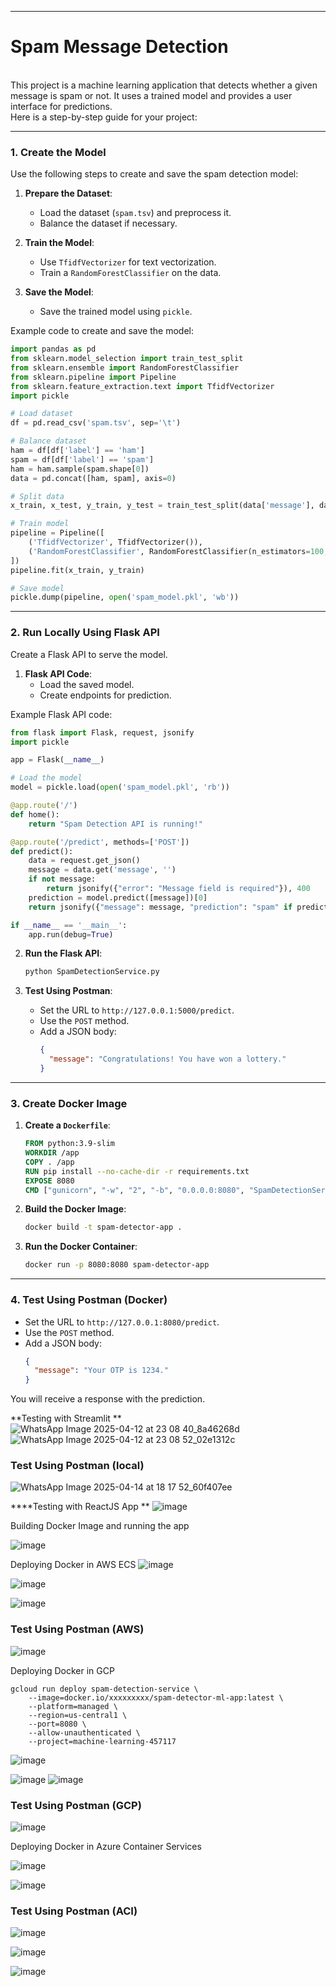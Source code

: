 <hr></hr>
<h1>Spam Message Detection </h1><br>
This project is a machine learning application that detects whether a given message is spam or not. It uses a trained model and provides a user interface for predictions. <br>
Here is a step-by-step guide for your project:

---

### **1. Create the Model**
Use the following steps to create and save the spam detection model:

1. **Prepare the Dataset**:
   - Load the dataset (`spam.tsv`) and preprocess it.
   - Balance the dataset if necessary.

2. **Train the Model**:
   - Use `TfidfVectorizer` for text vectorization.
   - Train a `RandomForestClassifier` on the data.

3. **Save the Model**:
   - Save the trained model using `pickle`.

Example code to create and save the model:
```python
import pandas as pd
from sklearn.model_selection import train_test_split
from sklearn.ensemble import RandomForestClassifier
from sklearn.pipeline import Pipeline
from sklearn.feature_extraction.text import TfidfVectorizer
import pickle

# Load dataset
df = pd.read_csv('spam.tsv', sep='\t')

# Balance dataset
ham = df[df['label'] == 'ham']
spam = df[df['label'] == 'spam']
ham = ham.sample(spam.shape[0])
data = pd.concat([ham, spam], axis=0)

# Split data
x_train, x_test, y_train, y_test = train_test_split(data['message'], data['label'], test_size=0.2, random_state=0)

# Train model
pipeline = Pipeline([
    ('TfidfVectorizer', TfidfVectorizer()),
    ('RandomForestClassifier', RandomForestClassifier(n_estimators=100, n_jobs=-1))
])
pipeline.fit(x_train, y_train)

# Save model
pickle.dump(pipeline, open('spam_model.pkl', 'wb'))
```

---

### **2. Run Locally Using Flask API**
Create a Flask API to serve the model.

1. **Flask API Code**:
   - Load the saved model.
   - Create endpoints for prediction.

Example Flask API code:
```python
from flask import Flask, request, jsonify
import pickle

app = Flask(__name__)

# Load the model
model = pickle.load(open('spam_model.pkl', 'rb'))

@app.route('/')
def home():
    return "Spam Detection API is running!"

@app.route('/predict', methods=['POST'])
def predict():
    data = request.get_json()
    message = data.get('message', '')
    if not message:
        return jsonify({"error": "Message field is required"}), 400
    prediction = model.predict([message])[0]
    return jsonify({"message": message, "prediction": "spam" if prediction == "spam" else "not spam"})

if __name__ == '__main__':
    app.run(debug=True)
```

2. **Run the Flask API**:
   ```bash
   python SpamDetectionService.py
   ```

3. **Test Using Postman**:
   - Set the URL to `http://127.0.0.1:5000/predict`.
   - Use the `POST` method.
   - Add a JSON body:
     ```json
     {
       "message": "Congratulations! You have won a lottery."
     }
     ```

---

### **3. Create Docker Image**
1. **Create a `Dockerfile`**:
   ```dockerfile
   FROM python:3.9-slim
   WORKDIR /app
   COPY . /app
   RUN pip install --no-cache-dir -r requirements.txt
   EXPOSE 8080
   CMD ["gunicorn", "-w", "2", "-b", "0.0.0.0:8080", "SpamDetectionService:app"]
   ```

2. **Build the Docker Image**:
   ```bash
   docker build -t spam-detector-app .
   ```

3. **Run the Docker Container**:
   ```bash
   docker run -p 8080:8080 spam-detector-app
   ```

---

### **4. Test Using Postman (Docker)**
- Set the URL to `http://127.0.0.1:8080/predict`.
- Use the `POST` method.
- Add a JSON body:
  ```json
  {
    "message": "Your OTP is 1234."
  }
  ```

You will receive a response with the prediction.

**Testing with Streamlit
**
![WhatsApp Image 2025-04-12 at 23 08 40_8a46268d](https://github.com/user-attachments/assets/0e0c9f5f-9457-4b42-91c1-ae6c5726d5fe)
![WhatsApp Image 2025-04-12 at 23 08 52_02e1312c](https://github.com/user-attachments/assets/0928ccee-b246-4bcf-b4a9-9315dd6c0a30)

### **Test Using Postman (local)**

![WhatsApp Image 2025-04-14 at 18 17 52_60f407ee](https://github.com/user-attachments/assets/98dcceb8-f1be-4b5c-be28-6904ad0e5758)

****Testing with ReactJS App
**
![image](https://github.com/user-attachments/assets/80122c04-5bac-412a-b39a-4ce3b9740b76)


Building Docker Image and running the app


![image](https://github.com/user-attachments/assets/9f9b784d-2aa0-4a44-bdf9-5dfb0ff4417e)


Deploying Docker in AWS ECS
![image](https://github.com/user-attachments/assets/b9f47eaa-cbdc-4d70-8e0c-562f279195d6)

![image](https://github.com/user-attachments/assets/f2551f69-7e28-46fc-a618-6c0b4e88938f)

![image](https://github.com/user-attachments/assets/5dab466a-0e2f-42de-aefe-045102befc1b)

### **Test Using Postman (AWS)**

![image](https://github.com/user-attachments/assets/69d29ce7-fd25-4e0b-8219-30e3699fe5ad)

Deploying Docker in GCP

    gcloud run deploy spam-detection-service \
        --image=docker.io/xxxxxxxxx/spam-detector-ml-app:latest \
        --platform=managed \
        --region=us-central1 \
        --port=8080 \
        --allow-unauthenticated \
        --project=machine-learning-457117
    
    

![image](https://github.com/user-attachments/assets/d0a3ee3a-8b93-4d45-aa94-f6cf5df5fba8)

![image](https://github.com/user-attachments/assets/2382cd89-c818-465b-aa82-b6c5d3a09abf)
![image](https://github.com/user-attachments/assets/374189dc-18e6-4279-ae74-6aee8a4770f5)

### **Test Using Postman (GCP)**

![image](https://github.com/user-attachments/assets/a31602ec-b6c4-41f5-9d11-0726535c1a1b)

Deploying Docker in Azure Container Services

![image](https://github.com/user-attachments/assets/a8238c3f-7ff7-4755-a8b0-c47533ea1439)

![image](https://github.com/user-attachments/assets/007b9fd2-03fd-40c2-a3f8-626b036bbf04)

### **Test Using Postman (ACI)**

![image](https://github.com/user-attachments/assets/8725850f-6729-47bb-a7dc-0b00a4e474f1)

![image](https://github.com/user-attachments/assets/3f1d0fd5-e788-4e8e-bc5a-8852c686e6f9)

![image](https://github.com/user-attachments/assets/53775647-247b-41ba-95f0-c9682211986d)
